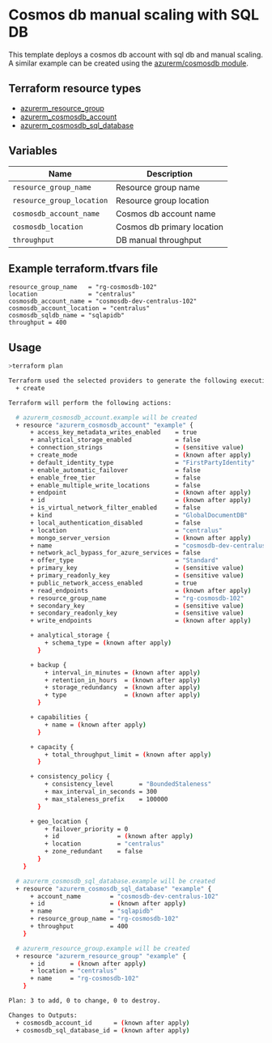 # Cosmos db manual scaling with SQL DB

This template deploys a cosmos db account with sql db and manual scaling. A similar example can be created using the [azurerm/cosmosdb module](https://github.com/azure/terraform-azurerm-cosmosdb).

## Terraform resource types
- [azurerm_resource_group](https://registry.terraform.io/providers/hashicorp/azurerm/latest/docs/resources/resource_group)
- [azurerm_cosmosdb_account](https://registry.terraform.io/providers/hashicorp/azurerm/latest/docs/resources/cosmosdb_account)
- [azurerm_cosmosdb_sql_database](https://registry.terraform.io/providers/hashicorp/azurerm/latest/docs/resources/cosmosdb_sql_database)

## Variables

| Name | Description |
|-|-|
| `resource_group_name` | Resource group name |
| `resource_group_location` | Resource group location | 
| `cosmosdb_account_name` | Cosmos db account name | 
| `cosmosdb_location` | Cosmos db primary location |
| `throughput` | DB manual throughput | 

## Example terraform.tfvars file
```
resource_group_name   = "rg-cosmosdb-102"
location              = "centralus"
cosmosdb_account_name = "cosmosdb-dev-centralus-102"
cosmosdb_account_location = "centralus"
cosmosdb_sqldb_name = "sqlapidb"
throughput = 400
```

## Usage

```bash
>terraform plan

Terraform used the selected providers to generate the following execution plan. Resource actions are indicated with the following symbols:
  + create

Terraform will perform the following actions:

  # azurerm_cosmosdb_account.example will be created
  + resource "azurerm_cosmosdb_account" "example" {
      + access_key_metadata_writes_enabled    = true
      + analytical_storage_enabled            = false
      + connection_strings                    = (sensitive value)
      + create_mode                           = (known after apply)
      + default_identity_type                 = "FirstPartyIdentity"
      + enable_automatic_failover             = false
      + enable_free_tier                      = false
      + enable_multiple_write_locations       = false
      + endpoint                              = (known after apply)
      + id                                    = (known after apply)
      + is_virtual_network_filter_enabled     = false
      + kind                                  = "GlobalDocumentDB"
      + local_authentication_disabled         = false
      + location                              = "centralus"
      + mongo_server_version                  = (known after apply)
      + name                                  = "cosmosdb-dev-centralus-102"
      + network_acl_bypass_for_azure_services = false
      + offer_type                            = "Standard"
      + primary_key                           = (sensitive value)
      + primary_readonly_key                  = (sensitive value)
      + public_network_access_enabled         = true
      + read_endpoints                        = (known after apply)
      + resource_group_name                   = "rg-cosmosdb-102"
      + secondary_key                         = (sensitive value)
      + secondary_readonly_key                = (sensitive value)
      + write_endpoints                       = (known after apply)

      + analytical_storage {
          + schema_type = (known after apply)
        }

      + backup {
          + interval_in_minutes = (known after apply)
          + retention_in_hours  = (known after apply)
          + storage_redundancy  = (known after apply)
          + type                = (known after apply)
        }

      + capabilities {
          + name = (known after apply)
        }

      + capacity {
          + total_throughput_limit = (known after apply)
        }

      + consistency_policy {
          + consistency_level       = "BoundedStaleness"
          + max_interval_in_seconds = 300
          + max_staleness_prefix    = 100000
        }

      + geo_location {
          + failover_priority = 0
          + id                = (known after apply)
          + location          = "centralus"
          + zone_redundant    = false
        }
    }

  # azurerm_cosmosdb_sql_database.example will be created
  + resource "azurerm_cosmosdb_sql_database" "example" {
      + account_name        = "cosmosdb-dev-centralus-102"
      + id                  = (known after apply)
      + name                = "sqlapidb"
      + resource_group_name = "rg-cosmosdb-102"
      + throughput          = 400
    }

  # azurerm_resource_group.example will be created
  + resource "azurerm_resource_group" "example" {
      + id       = (known after apply)
      + location = "centralus"
      + name     = "rg-cosmosdb-102"
    }

Plan: 3 to add, 0 to change, 0 to destroy.

Changes to Outputs:
  + cosmosdb_account_id      = (known after apply)
  + cosmosdb_sql_database_id = (known after apply)

```

